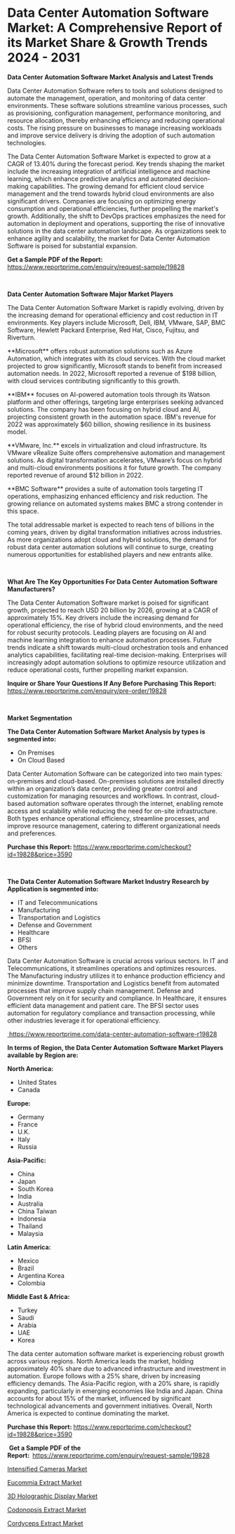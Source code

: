 <p><h1>Data Center Automation Software Market: A Comprehensive Report of its Market Share & Growth Trends 2024 - 2031</h1></p><p><strong>Data Center Automation Software Market Analysis and Latest Trends</strong></p>
<p><p>Data Center Automation Software refers to tools and solutions designed to automate the management, operation, and monitoring of data center environments. These software solutions streamline various processes, such as provisioning, configuration management, performance monitoring, and resource allocation, thereby enhancing efficiency and reducing operational costs. The rising pressure on businesses to manage increasing workloads and improve service delivery is driving the adoption of such automation technologies.</p><p>The Data Center Automation Software Market is expected to grow at a CAGR of 13.40% during the forecast period. Key trends shaping the market include the increasing integration of artificial intelligence and machine learning, which enhance predictive analytics and automated decision-making capabilities. The growing demand for efficient cloud service management and the trend towards hybrid cloud environments are also significant drivers. Companies are focusing on optimizing energy consumption and operational efficiencies, further propelling the market's growth. Additionally, the shift to DevOps practices emphasizes the need for automation in deployment and operations, supporting the rise of innovative solutions in the data center automation landscape. As organizations seek to enhance agility and scalability, the market for Data Center Automation Software is poised for substantial expansion.</p></p>
<p><strong>Get a Sample PDF of the Report:&nbsp;</strong> <a href="https://www.reportprime.com/enquiry/request-sample/19828?utm_campaign=1674&utm_medium=2&utm_source=Github&utm_content=ia&utm_term=02122024&utm_id=data-center-automation-software">https://www.reportprime.com/enquiry/request-sample/19828</a></p>
<p>&nbsp;</p>
<p><strong>Data Center Automation Software Major Market Players</strong></p>
<p><p>The Data Center Automation Software Market is rapidly evolving, driven by the increasing demand for operational efficiency and cost reduction in IT environments. Key players include Microsoft, Dell, IBM, VMware, SAP, BMC Software, Hewlett Packard Enterprise, Red Hat, Cisco, Fujitsu, and Riverturn.</p><p>**Microsoft** offers robust automation solutions such as Azure Automation, which integrates with its cloud services. With the cloud market projected to grow significantly, Microsoft stands to benefit from increased automation needs. In 2022, Microsoft reported a revenue of $198 billion, with cloud services contributing significantly to this growth.</p><p>**IBM** focuses on AI-powered automation tools through its Watson platform and other offerings, targeting large enterprises seeking advanced solutions. The company has been focusing on hybrid cloud and AI, projecting consistent growth in the automation space. IBM's revenue for 2022 was approximately $60 billion, showing resilience in its business model.</p><p>**VMware, Inc.** excels in virtualization and cloud infrastructure. Its VMware vRealize Suite offers comprehensive automation and management solutions. As digital transformation accelerates, VMware’s focus on hybrid and multi-cloud environments positions it for future growth. The company reported revenue of around $12 billion in 2022.</p><p>**BMC Software** provides a suite of automation tools targeting IT operations, emphasizing enhanced efficiency and risk reduction. The growing reliance on automated systems makes BMC a strong contender in this space. </p><p>The total addressable market is expected to reach tens of billions in the coming years, driven by digital transformation initiatives across industries. As more organizations adopt cloud and hybrid solutions, the demand for robust data center automation solutions will continue to surge, creating numerous opportunities for established players and new entrants alike.</p></p>
<p>&nbsp;</p>
<p><strong>What Are The Key Opportunities For Data Center Automation Software Manufacturers?</strong></p>
<p><p>The Data Center Automation Software market is poised for significant growth, projected to reach USD 20 billion by 2026, growing at a CAGR of approximately 15%. Key drivers include the increasing demand for operational efficiency, the rise of hybrid cloud environments, and the need for robust security protocols. Leading players are focusing on AI and machine learning integration to enhance automation processes. Future trends indicate a shift towards multi-cloud orchestration tools and enhanced analytics capabilities, facilitating real-time decision-making. Enterprises will increasingly adopt automation solutions to optimize resource utilization and reduce operational costs, further propelling market expansion.</p></p>
<p><strong>Inquire or Share Your Questions If Any Before Purchasing This Report:</strong> <a href="https://www.reportprime.com/enquiry/pre-order/19828?utm_campaign=1674&utm_medium=2&utm_source=Github&utm_content=ia&utm_term=02122024&utm_id=data-center-automation-software">https://www.reportprime.com/enquiry/pre-order/19828</a></p>
<p>&nbsp;</p>
<p><strong>Market Segmentation</strong></p>
<p><strong>The Data Center Automation Software Market Analysis by types is segmented into:</strong></p>
<p><ul><li>On Premises</li><li>On Cloud Based</li></ul></p>
<p><p>Data Center Automation Software can be categorized into two main types: on-premises and cloud-based. On-premises solutions are installed directly within an organization’s data center, providing greater control and customization for managing resources and workflows. In contrast, cloud-based automation software operates through the internet, enabling remote access and scalability while reducing the need for on-site infrastructure. Both types enhance operational efficiency, streamline processes, and improve resource management, catering to different organizational needs and preferences.</p></p>
<p><strong>Purchase this Report:&nbsp;</strong><a href="https://www.reportprime.com/checkout?id=19828&price=3590&utm_campaign=1674&utm_medium=2&utm_source=Github&utm_content=ia&utm_term=02122024&utm_id=data-center-automation-software">https://www.reportprime.com/checkout?id=19828&price=3590</a></p>
<p>&nbsp;</p>
<p><strong>The Data Center Automation Software Market Industry Research by Application is segmented into:</strong></p>
<p><ul><li>IT and Telecommunications</li><li>Manufacturing</li><li>Transportation and Logistics</li><li>Defense and Government</li><li>Healthcare</li><li>BFSI</li><li>Others</li></ul></p>
<p><p>Data Center Automation Software is crucial across various sectors. In IT and Telecommunications, it streamlines operations and optimizes resources. The Manufacturing industry utilizes it to enhance production efficiency and minimize downtime. Transportation and Logistics benefit from automated processes that improve supply chain management. Defense and Government rely on it for security and compliance. In Healthcare, it ensures efficient data management and patient care. The BFSI sector uses automation for regulatory compliance and transaction processing, while other industries leverage it for operational efficiency.</p></p>
<p><a href="https://www.reportprime.com/data-center-automation-software-r19828?utm_campaign=1674&utm_medium=2&utm_source=Github&utm_content=ia&utm_term=02122024&utm_id=data-center-automation-software">&nbsp;https://www.reportprime.com/data-center-automation-software-r19828</a></p>
<p><strong>In terms of Region, the Data Center Automation Software Market Players available by Region are:</strong></p>
<p>
    <p> <strong> North America: </strong>
        <ul>
            <li>United States</li>
            <li>Canada</li>
        </ul>
        </p> 
    <p> <strong> Europe: </strong>
        <ul>
            <li>Germany</li>
            <li>France</li>
            <li>U.K.</li>
            <li>Italy</li>
            <li>Russia</li>
        </ul>
        </p> 
    <p> <strong> Asia-Pacific: </strong>
        <ul>
            <li>China</li>
            <li>Japan</li>
            <li>South Korea</li>
            <li>India</li>
            <li>Australia</li>
            <li>China Taiwan</li>
            <li>Indonesia</li>
            <li>Thailand</li>
            <li>Malaysia</li>
        </ul>
        </p> 
    <p> <strong> Latin America: </strong>
        <ul>
            <li>Mexico</li>
            <li>Brazil</li>
            <li>Argentina Korea</li>
            <li>Colombia</li>
        </ul>
        </p> 
    <p> <strong> Middle East & Africa: </strong>
        <ul>
            <li>Turkey</li>
            <li>Saudi</li>
            <li>Arabia</li>
            <li>UAE</li>
            <li>Korea</li>
        </ul>
    </p>
    </p>
<p><p>The data center automation software market is experiencing robust growth across various regions. North America leads the market, holding approximately 40% share due to advanced infrastructure and investment in automation. Europe follows with a 25% share, driven by increasing efficiency demands. The Asia-Pacific region, with a 20% share, is rapidly expanding, particularly in emerging economies like India and Japan. China accounts for about 15% of the market, influenced by significant technological advancements and government initiatives. Overall, North America is expected to continue dominating the market.</p></p>
<p><strong>Purchase this Report: </strong><a href="https://www.reportprime.com/checkout?id=19828&price=3590&utm_campaign=1674&utm_medium=2&utm_source=Github&utm_content=ia&utm_term=02122024&utm_id=data-center-automation-software">https://www.reportprime.com/checkout?id=19828&price=3590</a></p>
<p>&nbsp;<strong>Get a Sample PDF of the Report:&nbsp;&nbsp;</strong><a href="https://www.reportprime.com/enquiry/request-sample/19828?utm_campaign=1674&utm_medium=2&utm_source=Github&utm_content=ia&utm_term=02122024&utm_id=data-center-automation-software">https://www.reportprime.com/enquiry/request-sample/19828</a></p>
<p><strong></strong></p>
<p><p><a href="https://issuu.com/reportprime-2/docs/intensified-cameras-market-size-2030.pptx?utm_campaign=1674&utm_medium=2&utm_source=Github&utm_content=ia&utm_term=02122024&utm_id=data-center-automation-software">Intensified Cameras Market</a></p><p><a href="https://www.linkedin.com/pulse/eucommia-extract-market-structure-size-analysis-cagr-108-huthe?utm_campaign=1674&utm_medium=2&utm_source=Github&utm_content=ia&utm_term=02122024&utm_id=data-center-automation-software">Eucommia Extract Market</a></p><p><a href="https://issuu.com/reportprime-2/docs/3d-holographic-display-market-size-2030.pptx?utm_campaign=1674&utm_medium=2&utm_source=Github&utm_content=ia&utm_term=02122024&utm_id=data-center-automation-software">3D Holographic Display Market</a></p><p><a href="https://www.linkedin.com/pulse/global-perspective-codonopsis-extract-market-aforecastcagr-bqyce?utm_campaign=1674&utm_medium=2&utm_source=Github&utm_content=ia&utm_term=02122024&utm_id=data-center-automation-software">Codonopsis Extract Market</a></p><p><a href="https://www.linkedin.com/pulse/broad-overview-cordyceps-extract-market-size-industry-growth-5iy7e?utm_campaign=1674&utm_medium=2&utm_source=Github&utm_content=ia&utm_term=02122024&utm_id=data-center-automation-software">Cordyceps Extract Market</a></p></p>